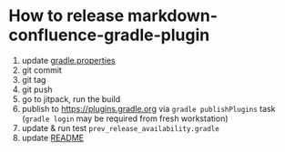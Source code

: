 # How to release markdown-confluence-gradle-plugin

1. update [gradle.properties](gradle.properties)
2. git commit
3. git tag
4. git push
5. go to jitpack, run the build
6. publish to https://plugins.gradle.org via `gradle publishPlugins` task (`gradle login` may be required from fresh workstation)
7. update & run test `prev_release_availability.gradle`
8. update [README](README.md)
